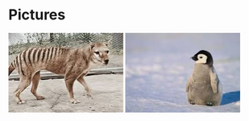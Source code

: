 # Pictures

![Tasmanian tiger](_static/img/downloadtiger.jpeg "The Tasmanian tiger")
![Penguin](_static/img/download28.jpeg "The Mighty Penguin")